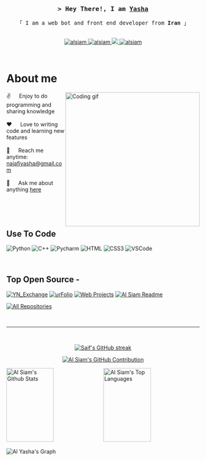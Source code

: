 
<!--
<h2 align="center">
  Welcome to YN Official World!
  <img src="https://media.giphy.com/media/hvRJCLFzcasrR4ia7z/giphy.gif" width="28">
</h2>
-->

<!--
<p align="center">
  <a href="https://github.com/alsiam"><img src="https://readme-typing-svg.herokuapp.com/?lines=Self%20Taught%20Programmer;Front%20End%20Developer;1.5%2B%20years%20of%20coding%20experience;Always%20learning%20new%20things&center=true&width=380&height=45"></a>
</p>

 -->

<!-- Intro  -->
<h3 align="center">
        <samp>&gt; Hey There!, I am
                <b><a target="_blank" href="https://YashaNajafi.github.io/about_me">Yasha</a></b>
        </samp>
</h3>


<p align="center"> 
  <samp>
    「 I am a web bot and front end developer from <b>Iran</b> 」
    <br>
    <br>
  </samp>
</p>

<p align="center">
 <a href="https://YashaNajafi.github.io/about_me" target="blank">
  <img src="https://img.shields.io/badge/Website-DC143C?style=for-the-badge&logo=medium&logoColor=white" alt="alsiam" />
 </a>
 <a href="https://www.youtube.com/channel/UCUn4VPPm80l6EvyxxK96-0w" target="_blank">
  <img src="https://img.shields.io/badge/Youtube-f70000?style=for-the-badge&logo=youtube&logoColor=f70000t=%22Yasha" alt="alsiam" />
 </a>
 <a href="https://t.me/yashaN9" target="_blank">
  <img src="https://img.shields.io/badge/telegram-0084c6?style=for-the-badge&logo=telegram&logoColor=239cd7=%22Yasha" />
 </a>
 <a href="https://www.instagram.com/yasha_najafi" target="_blank">
  <img src="https://img.shields.io/badge/Instagram-fe4164?style=for-the-badge&logo=instagram&logoColor=white" alt="alsiam" />
 </a> 
</p>
<br />

<!-- About Section -->
 # About me
 
<p>
 <img align="right" width="350" src="/assets/programmer.gif" alt="Coding gif" />
  
 ✌️ &emsp; Enjoy to do programming and sharing knowledge <br/><br/>
 ❤️ &emsp; Love to writing code and learning new features<br/><br/>
 📧 &emsp; Reach me anytime: najafiyasha@gmail.com<br/><br/>
 💬 &emsp; Ask me about anything [here](https://github.com/YashaNajafi/YashaNajafi/issues)

</p>

<br/>
<br/>
<br/>

## Use To Code

![Python](https://img.shields.io/badge/python-4380b1?style=for-the-badge&labelColor=black&logo=python&logoColor=4380b1)
![C++](https://img.shields.io/badge/C++-6195cb?style=for-the-badge&labelColor=black&logo=c&logoColor=6195cb)
![Pycharm](https://img.shields.io/badge/pycharm-262626?style=for-the-badge&labelColor=black&logo=pycharm&logoColor=20d086)
![HTML](https://img.shields.io/badge/HTML5-E34F26?style=for-the-badge&logo=html5&logoColor=white)
![CSS3](https://img.shields.io/badge/CSS3-1572B6?style=for-the-badge&logo=css3&logoColor=white)
![VSCode](https://img.shields.io/badge/Visual_Studio-0078d7?style=for-the-badge&logo=visual%20studio&logoColor=white)

<br/>

## Top Open Source -
[![YN_Exchange](https://github-readme-stats.vercel.app/api/pin/?username=YashaNajafi&repo=YN_Exchange&theme=default&border_color=7F3FBF&bg_color=0D1117&title_color=C9D1D9&text_color=8B949E&icon_color=7F3FBF)](https://github.com/YashaNajafi/YN_Exchange)
[![urFolio](https://github-readme-stats.vercel.app/api/pin/?username=alsiam&repo=urfolio&border_color=7F3FBF&bg_color=0D1117&title_color=C9D1D9&text_color=8B949E&icon_color=7F3FBF)](https://github.com/alsiam/urfolio)
[![Web Projects](https://github-readme-stats.vercel.app/api/pin/?username=alsiam&repo=web-projects&border_color=7F3FBF&bg_color=0D1117&title_color=C9D1D9&text_color=8B949E&icon_color=7F3FBF)](https://github.com/alsiam/web-projects)
[![Al Siam Readme](https://github-readme-stats.vercel.app/api/pin/?username=alsiam&repo=alsiam&border_color=7F3FBF&bg_color=0D1117&title_color=C9D1D9&text_color=8B949E&icon_color=7F3FBF)](https://github.com/alsiam/alsiam)

<p align="left">
  <a href="https://github.com/YashaNajafi?tab=repositories" target="_blank"><img alt="All Repositories" title="All Repositories" src="https://img.shields.io/badge/-All%20Repos-2962FF?style=for-the-badge&logo=koding&logoColor=white"/></a>
</p>

<br/>
<hr/>
<br/>

<p align="center">
  <a href="https://github.com/YashaNajafi">
    <img src="https://github-readme-streak-stats.herokuapp.com/?user=YashaNajafi&theme=radical&border=7F3FBF&background=0D1117" alt="Saif's GitHub streak"/>
  </a>
</p>

<p align="center">
  <a href="https://github.com/YashaNajafi">
    <img src="https://github-profile-summary-cards.vercel.app/api/cards/profile-details?username=YashaNajafi&theme=radical" alt="Al Siam's GitHub Contribution"/>
  </a>
</p>

<a> 
    <a href="https://github.com/YashaNajafi"><img alt="Al Siam's Github Stats" src="https://denvercoder1-github-readme-stats.vercel.app/api?username=YashaNajafi&show_icons=true&count_private=true&theme=react&border_color=7F3FBF&bg_color=0D1117&title_color=F85D7F&icon_color=F8D866" height="192px" width="49.5%"/></a>
  <a href="https://github.com/YashaNajafi"><img alt="Al Siam's Top Languages" src="https://denvercoder1-github-readme-stats.vercel.app/api/top-langs/?username=YashaNajafi&langs_count=8&layout=compact&theme=react&border_color=7F3FBF&bg_color=0D1117&title_color=F85D7F&icon_color=F8D866" height="192px" width="49.5%"/></a>
  <br/>
</a>


![Al Yasha's Graph](https://github-readme-activity-graph.vercel.app/graph?username=YashaNajafi&custom_title=Yasha%20Najafi's%20GitHub%20Activity%20Graph&bg_color=0D1117&color=7F3FBF&line=7F3FBF&point=7F3FBF&area_color=FFFFFF&title_color=FFFFFF&area=true)

